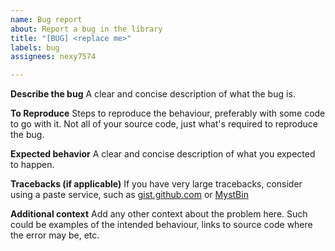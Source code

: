 ```yaml
---
name: Bug report
about: Report a bug in the library
title: "[BUG] <replace me>"
labels: bug
assignees: nexy7574

---
```


**Describe the bug**
A clear and concise description of what the bug is.

**To Reproduce**
Steps to reproduce the behaviour, preferably with some code to go with it. Not all of your source code, just what's required to reproduce the bug.

**Expected behavior**
A clear and concise description of what you expected to happen.

**Tracebacks (if applicable)**
If you have very large tracebacks, consider using a paste service, such as [gist.github.com](https://gist.github.com) or [MystBin](https://mystb.in)

**Additional context**
Add any other context about the problem here. Such could be examples of the intended behaviour, links to source code where the error may be, etc.
